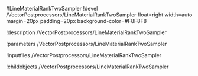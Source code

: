 <!-- MOOSE Object Documentation Stub: Remove this when content is added. -->
#LineMaterialRankTwoSampler
!devel /VectorPostprocessors/LineMaterialRankTwoSampler float=right width=auto margin=20px padding=20px background-color=#F8F8F8

!description /VectorPostprocessors/LineMaterialRankTwoSampler

!parameters /VectorPostprocessors/LineMaterialRankTwoSampler

!inputfiles /VectorPostprocessors/LineMaterialRankTwoSampler

!childobjects /VectorPostprocessors/LineMaterialRankTwoSampler
